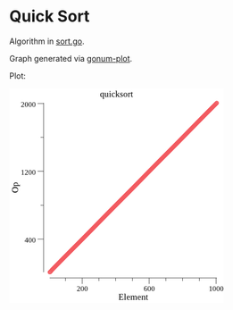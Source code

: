 # Quick Sort

Algorithm in [sort.go](sort.go).

Graph generated via [gonum-plot](https://github.com/gonum/plot).

Plot:

![quicksort](./Quicksort.png)

